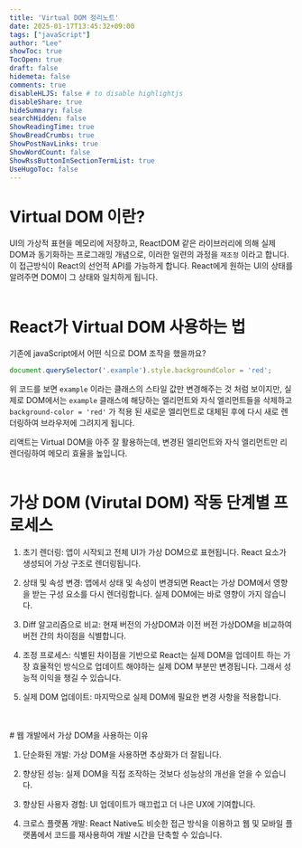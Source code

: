 ```yaml
---
title: 'Virtual DOM 정리노트'
date: 2025-01-17T13:45:32+09:00
tags: ["javaScript"]
author: "Lee"
showToc: true
TocOpen: true
draft: false
hidemeta: false
comments: true
disableHLJS: false # to disable highlightjs
disableShare: true
hideSummary: false
searchHidden: false
ShowReadingTime: true
ShowBreadCrumbs: true
ShowPostNavLinks: true
ShowWordCount: false
ShowRssButtonInSectionTermList: true
UseHugoToc: false
---
```


# Virtual DOM 이란?
UI의 가상적 표현을 메모리에 저장하고, ReactDOM 같은 라이브러리에 의해 실제 DOM과 동기화하는 프로그래밍 개념으로, 이러한 일련의 과정을 `재조정` 이라고 합니다.
이 접근방식이 React의 선언적 API를 가능하게 합니다. React에게 원하는 UI의 상태를 알려주면 DOM이 그 상태와 일치하게 됩니다.
<br />
<br />
# React가 Virtual DOM 사용하는 법
기존에 javaScript에서 어떤 식으로 DOM 조작을 했을까요?

```javascript
document.querySelector('.example').style.backgroundColor = 'red';
```

위 코드를 보면 `example` 이라는 클래스의 스타일 값만 변경해주는 것 처럼 보이지만,
실제로 DOM에서는 `example` 클래스에 해당하는 엘리먼트와 자식 엘리먼트들을 삭제하고 `background-color = 'red'` 가 적용 된 새로운 엘리먼트로 대체된 후에 다시 새로 렌더링하여 브라우저에 그려지게 됩니다.


리액트는 Virtual DOM을 아주 잘 활용하는데, 변경된 엘리먼트와 자식 엘리먼트만 리렌더링하여 메모리 효율을 높입니다.
<br />
<br />
# 가상 DOM (Virutal DOM) 작동 단계별 프로세스
1. 초기 렌더링: 앱이 시작되고 전체 UI가 가상 DOM으로 표현됩니다. React 요소가 생성되어 가상 구조로 렌더링됩니다.

2. 상태 및 속성 변경: 앱에서 상태 및 속성이 변경되면 React는 가상 DOM에서 영향을 받는 구성 요소를 다시 렌더링합니다. 실제 DOM에는 바로 영향이 가지 않습니다.

3. Diff 알고리즘으로 비교: 현재 버전의 가상DOM과 이전 버전 가상DOM을 비교하여 버전 간의 차이점을 식별합니다.

4. 조정 프로세스: 식별된 차이점을 기반으로 React는 실제 DOM을 업데이트 하는 가장 효율적인 방식으로 업데이트 해야하는 실제 DOM 부분만 변경됩니다. 그래서 성능적 이익을 챙길 수 있습니다.

5. 실제 DOM 업데이트: 마지막으로 실제 DOM에 필요한 변경 사항을 적용합니다.
<br />
<br />
# 웹 개발에서 가상 DOM을 사용하는 이유

1. 단순화된 개발: 가상 DOM을 사용하면 추상화가 더 잘됩니다.

2. 향상된 성능: 실제 DOM을 직접 조작하는 것보다 성능상의 개선을 얻을 수 있습니다.

3. 향상된 사용자 경험: UI 업데이트가 매끄럽고 더 나은 UX에 기여합니다.

4. 크로스 플랫폼 개발: React Native도 비슷한 접근 방식을 이용하고 웹 및 모바일 플랫폼에서 코드를 재사용하여 개발 시간을 단축할 수 있습니다.